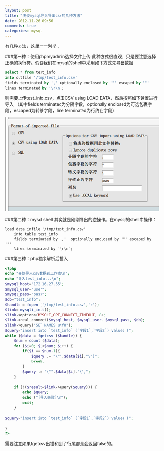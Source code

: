 ```yaml
---
layout: post
title: "浅谈mysql导入导出csv的几种方法"
date: 2012-11-26 09:56
comments: true
categories: mysql 
---
```


有几种方法，这里一一列举：

###第一种：使用phpmyadmin选择文件上传
此种方式很直观，只是要注意选择正确的换行符。假设我们在mysql的shell中采用如下方式先导出数据

```sql
select * from test_info
into outfile '/tmp/test_info.csv'
fields terminated by ',' optionally enclosed by '"' escaped by '"'
lines terminated by '\r\n';
```

则需要上传test_info.csv，点击CSV using LOAD DATA，然后按照如下设置进行导入
（其中fields terminated为分隔字段，optionally enclosed为可选包裹字段，escaped为转移字段，line terminated为行终止字段）

![Alt text](/images/evoup/phpmyadmin.png)

###第二种：mysql shell
其实就是刚刚导出的逆操作。在mysql的shell中操作：

```mysql
load data infile '/tmp/test_info.csv'
	into table test_info 
	fields terminated by ','  optionally enclosed by '"' escaped by '"'
	lines terminated by '\r\n';
```

###第三种：php程序解析后插入

```php
<?php
echo "开始导入csv数据到工作表\n";
echo "导入test_info...\n";
$mysql_host="172.16.27.55";
$mysql_user="user";
$mysql_pass="pass";
$db="test_info";
$handle = fopen ('/tmp/test_info.csv','r');  
$link= mysqli_init();
$link->options(MYSQLI_OPT_CONNECT_TIMEOUT, 8);
$link->real_connect($mysql_host, $mysql_user, $mysql_pass, $db);
$link->query("SET NAMES utf8");
$query="insert into `test_info` (`字段1`,`字段2`) values (";  
while ($data = fgetcsv ($handle)) {  
    $num = count ($data);  
    for ($i=0; $i<$num; $i++) {  
        if($i == $num-1){  
            $query .= "\"".$data[$i]."\")";  
            break;  
        }  
        $query .= "\"".$data[$i]."\",";  
    }  

    if (!($result=$link->query($query))) {
        echo $query;
        echo ("[导入失败]\n");
        exit;
    }

$query="insert into `test_info` (`字段1`,`字段2`) values (";  

}
?>
```

需要注意如果fgetcsv出错和到了行尾都是会返回false的。
